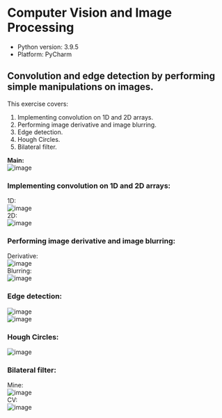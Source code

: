 # Computer Vision and Image Processing

* Python version: 3.9.5
* Platform: PyCharm

## Convolution and edge detection by performing simple manipulations on images. 
This exercise covers: </br>
1. Implementing convolution on 1D and 2D arrays. </br>
2. Performing image derivative and image blurring. </br>
3. Edge detection. </br>
4. Hough Circles. </br>
5. Bilateral filter. </br>

<b> Main: </b> </br>
![image](https://user-images.githubusercontent.com/78349342/165906965-ef09d0a1-e777-4be1-8927-65e7049324b9.png)


### Implementing convolution on 1D and 2D arrays:
1D: </br>
![image](https://user-images.githubusercontent.com/78349342/162632407-ea256f59-bd10-4ace-b152-81956002822a.png) </br>
2D: </br>
![image](https://user-images.githubusercontent.com/78349342/165308754-87eec9ed-170e-4a15-8717-dbdb7c59c93c.png) </br>

### Performing image derivative and image blurring:
Derivative: </br>
![image](https://user-images.githubusercontent.com/78349342/162632448-d520f66d-2c44-4833-bbc4-c086e6d0bc90.png) </br>
Blurring: </br>
![image](https://user-images.githubusercontent.com/78349342/165309212-7f6c40b8-f812-43ed-a464-dcd0f8fdcc33.png)

### Edge detection:
![image](https://user-images.githubusercontent.com/78349342/165309317-0b3186c3-bbf4-4d6b-9b9b-9b9093e8daec.png) </br>
![image](https://user-images.githubusercontent.com/78349342/165309364-e49637db-ffae-4fa9-ac23-f8f8d47acdc2.png)


### Hough Circles:
![image](https://user-images.githubusercontent.com/78349342/165309480-9ddbefc6-0bb4-48b8-bda2-55ac794a6467.png) </br>

### Bilateral filter:
Mine: </br>
![image](https://user-images.githubusercontent.com/78349342/165309597-763774a5-88d9-47d7-97f5-cfba0ca97bfe.png) </br>
CV: </br>
![image](https://user-images.githubusercontent.com/78349342/162632586-ea4ae669-6b97-4813-a607-d1254fb2dea9.png) </br>






